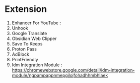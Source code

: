# Extension

1. Enhancer For YouTube : 
2. Unhook
3. Google Translate
4. Obsidian Web Clipper
5. Save To Keeps
6. Proton Pass
7. AdBlock 
8. PrintFriendly
9. Idm Integration Module : https://chromewebstore.google.com/detail/idm-integration-module/ngpampappnmepgilojfohadhhmbhlaek


